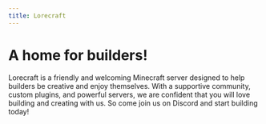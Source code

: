 ```yaml
---
title: Lorecraft
---
```


<CustomCta 
    title=""
    desc=""
    btnUrl=""
    allowCopy=True
    btnText=""
    marginLeft="0px"
    marginRight="0px"
    marginTop="0px"
    marginBottom="30px"
    bgColor="none"
    bgImg="../images/wonder.png"
/>

# A home for builders!

<!-- <CustomImage
    src="../images/steve.png"
    alt="logo"
    width="auto"
    height="160px"
    opacity="100"
    alignFrom="Right"
    isBg="false"
    marginTop="20px"
    marginBottom="0px"
    marginLeft="10px"
    marginRight="0px"
/> -->

<!-- <CustomModal
    buttonText="Tour"
    videoUrl="https://www.youtube.com/embed/pTn6Ewhb27k"
    videTitle="Tour"
    theme="brand"
/> -->

Lorecraft is a friendly and welcoming Minecraft server designed to help builders be creative and enjoy themselves. With a supportive community, custom plugins, and powerful servers, we are confident that you will love building and creating with us. So come join us on Discord and start building today!

<!-- - icon: 🏕️
  title: Friendly Community
  details: Welcome to the Lorecraft community! We support each other to be the best builders and level designers we can be. Join us on discord!
- icon: 🧰
  title: Custom Plugins
  details: Lorecraft empowers our community with custom plugins enhancing productivity and creativity, making building and creating more enjoyable.
- icon: 👩‍💻
  title: Active Dev Team
  details: Our Dev Team is open to suggestions to improve your experience and actively works to keep the network running as smoothly as possible!
- icon: 🌍
  title: Powerful Servers
  details: We use powerful servers from OVH located in Canada, giving us the best US/EU pings for a worldwide community experience! -->

<CustomCta 
    title="Build on Lorecraft now!"
    desc=""
    btnUrl="play.lorecraft.online"
    allowCopy=True
    btnText="play.lorecraft.online"
    marginLeft="0px"
    marginRight="0px"
    marginTop="0px"
    marginBottom="0px"
    bgColor=""
    bgImg="../images/wonder.png"
    btnBgColor="magenta"
    btnBorderColor="yellow"
    btnTextColor="white"
/>
<CustomFeature>
<CustomFeatureBox 
      iconImg="./../images/community.png"
      title="Friendly Community"
      text="Our community supports each other to be the best builders, level designers, and content creators we can be. Join us on our friendly discord server!"
    />
<CustomFeatureBox 
      iconImg="./../images/plugins.png"
      title="Custom Plugins"
      text="Lorecraft empowers our community with custom plugins enhancing productivity and creativity, making building and creating more enjoyable."
    />
<CustomFeatureBox 
      iconImg="./../images/devs.png"
      title="Active Dev Team"
      text="Our Dev Team is open to suggestions to improve your experience and actively works to keep the network running as smoothly as possible!"
    />
<CustomFeatureBox 
      iconImg="./../images/server.png"
      title="Powerful Servers"
      text="We use powerful servers from OVH located in Canada, giving us the best US/EU pings for a worldwide community experience!"
    />

</CustomFeature>

<!-- ## Custom Plugins

One of the key features of our server is the use of custom plugins that empower our community to be more productive and creative. These tools allow builders to easily create and build in ways that would not be possible on a traditional Minecraft server. Additionally, our Dev Team is always open to suggestions to improve the experience for our members, and actively works to keep the network running smoothly. -->

<!-- <CustomCta
    title="This is cta 3 in doc page"
    desc="Ea aute laborum est commodo deserunt sint duis est. Veniam culpa laboris cupidatat pariatur irure proident ut enim ea reprehenderit duis elit. Proident cillum id ad occaecat. Cupidatat Lorem enim ea reprehenderit commodo commodo. Mollit laboris duis enim irure ex tempor esse qui sunt ipsum labore sint mollit aute."
    btnUrl="https://google.com/"
    btnText="CTA THREE"
    bgColor="indigo"
    bgImg="../images/lightcleaner.png"
    overlayOpacity="75"
    marginLeft="0"
    marginRight="0"
    marginTop="50px"
    marginBottom="20px"
/> -->

<!-- ## Dedicated Servers -->

<!-- <CustomImage
    src="../images/logo.png"
    alt="logo"
    width="10%"
    height="auto"
    opacity="100"
    alignFrom="left"
    isBg="true"
    marginTop="5px"
    marginBottom="10px"
    marginLeft="0px"
    marginRight="20px"
/> -->

<!-- We also have powerful servers from OVH located in Canada, providing the best US/EU pings for a worldwide community experience. This ensures that everyone can enjoy building and creating on our server, no matter where they are located.

## Discord Community -->

<!-- <CustomImage
    src="../images/arceon.png"
    alt="logo"
    width="25%"
    height="auto"
    opacity="100"
    alignFrom="left"
    isBg="false"
    marginTop="0px"
    marginBottom="10px"
    marginLeft="0px"
    marginRight="20px"
/> -->

<!-- Another important aspect of our server is our community. We have a discord server that is always active and buzzing with activity. Here, members can share their builds, give and receive feedback, and just hang out and have fun. The community is incredibly supportive and always willing to lend a helping hand to new members. -->
